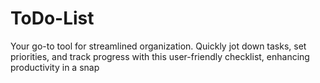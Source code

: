 # ToDo-List
Your go-to tool for streamlined organization. Quickly jot down tasks, set priorities, and track progress with this user-friendly checklist, enhancing productivity in a snap
